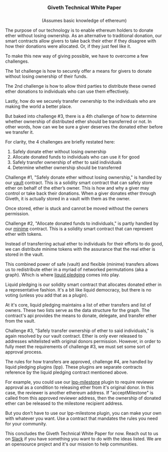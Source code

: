 # <h3 style="text-align: center;" markdown="1">Giveth Technical White Paper<h3>

<p style="text-align: center;" markdown="1">(Assumes basic knowledge of ethereum)</p>

The purpose of our technology is to enable ethereum holders to donate ether without losing ownership. As an alternative to traditional donation, our smart contracts allow givers to take back their ether if they disagree with how their donations were allocated. Or, if they just feel like it.

To make this new way of giving possible, we have to overcome a few challenges.

The 1st challenge is how to securely offer a means for givers to donate without losing ownership of their funds.

The 2nd challenge is how to allow third parties to distribute these owned ether donations to individuals who can use them effectively.

Lastly, how do we securely transfer ownership to the individuals who are making the world a better place.

But baked into challenge #3, there is a 4th challenge of how to determine whether ownership of distributed ether should be transferred or not. In other words, how can we be sure a giver deserves the donated ether before we transfer it.

For clarity, the 4 challenges are briefly restated here:
1. Safely donate ether without losing ownership
2. Allocate donated funds to individuals who can use it for good
3. Safely transfer ownership of ether to said individuals
4. Determine whether ownership should be transferred

Challenge #1, "Safely donate ether without losing ownership," is handled by our [vault](https://github.com/Giveth/vaultcontract) contract. This is a solidity smart contract that can safely store ether on behalf of the ether’s owner. This is how and why a giver may control or take back their donations. When a giver donates ether through Giveth, it is actually stored in a vault with them as the owner.

Once stored, ether is stuck and cannot be moved without the owners permission.

Challenge #2, "Allocate donated funds to individuals," is partly handled by our [minime](https://github.com/Giveth/minime) contract. This is a solidity smart contract that can represent ether with tokens.

Instead of transferring actual ether to individuals for their efforts to do good, we can distribute minime tokens with the assurance that the real ether is stored in the vault.

This combined power of safe (vault) and flexible (minime) transfers allows us to redistribute ether in a myriad of networked permutations (aka a graph). Which is where [liquid pledging](https://github.com/Giveth/liquidpledging) comes into play.

Liquid pledging is our solidity smart contract that allocates donated ether in a representative fashion. It's a bit like liquid democracy, but there is no voting (unless you add that as a plugin).

At it's core, liquid pledging maintains a list of ether transfers and list of owners. These two lists serve as the data structure for the graph. The contract's api provides the means to donate, delegate, and transfer ether from the vault.

Challenge #3, "Safely transfer ownership of ether to said individuals," is again resolved by our vault contract. Ether is only ever released to addresses whitelisted with original donors permission. However, in order to fully meet the requirements of challenge #3, we must set some sort of approval process.

The rules for how transfers are approved, challenge #4, are handled by liquid pledging plugins (lpp). These plugins are separate contracts reference by the liquid pledging contract mentioned above.

For example, you could use our [lpp-milestone](https://github.com/Giveth/lpp-milestone) plugin to require reviewer approval as a condition to releasing ether from it's original donor. In this case, the reviewer is another ethereum address. If "acceptMilestone" is called from this approved reviewer address, then the ownership of donated ether can be released to the milestone recipient address.

But you don’t have to use our lpp-milestone plugin, you can make your own with whatever you want. Use a contract that mandates the rules you need for your community.

This concludes the Giveth Technical White Paper for now. Reach out to us on [Slack](https://github.com/Giveth/vaultcontract) if you have something you want to do with the ideas listed. We are an opensource project and it's our mission to help communities.
